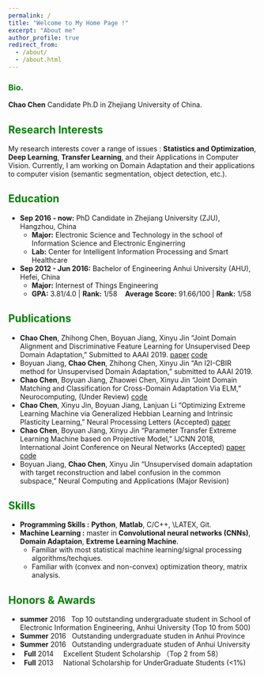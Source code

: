 ```yaml
---
permalink: /
title: "Welcome to My Home Page !"
excerpt: "About me"
author_profile: true
redirect_from: 
  - /about/
  - /about.html
---
```


### <span style="color: green"> Bio. </span> 
**Chao Chen** Candidate Ph.D in Zhejiang University of China.

## <span style="color: green"> Research Interests </span>
My research interests cover a range of issues : **Statistics and Optimization**, **Deep Learning**, **Transfer Learning**, and their Applications in Computer Vision. Currently, I am working on Domain Adaptation and their applications to computer vision (semantic segmentation, object detection, etc.).

## <span style="color: green"> Education </span>
* **Sep 2016 - now:** PhD Candidate in Zhejiang University (ZJU), Hangzhou, China
  - **Major:**  Electronic Science and Technology in the school of Information Science and Electronic Enginerring 
  - **Lab:** Center for Intelligent Information Processing and Smart Healthcare
* **Sep 2012 - Jun 2016:** Bachelor of Engineering Anhui University (AHU), Hefei, China
  - **Major:**  Internest of Things Engineering
  - **GPA:** 3.81/4.0 \| **Rank:** 1/58 &nbsp;&nbsp; **Average Score:** 91.66/100 \| **Rank:** 1/58

## <span style="color: green"> Publications </span>
* **Chao Chen**, Zhihong Chen, Boyuan Jiang, Xinyu Jin “Joint Domain Alignment and Discriminative Feature Learning for Unsupervised Deep Domain Adaptation,” Submitted to AAAI 2019. [paper](https://arxiv.org/abs/1808.09347) [code](https://github.com/chenchao666/JDDA-Master)
* Boyuan Jiang, **Chao Chen**, Zhihong Chen, Xinyu Jin “An I2I-CBIR method for Unsupervised Domain Adaptation,” submitted to AAAI 2019.
* **Chao Chen**, Boyuan Jiang, Zhaowei Chen, Xinyu Jin “Joint Domain Matching and Classification for Cross-Domain Adaptation Via ELM,” Neurocomputing, (Under Review) [code](https://github.com/chenchao666/JDMC)
* **Chao Chen**, Xinyu Jin, Boyuan Jiang, Lanjuan Li “Optimizing Extreme Learning Machine via Generalized Hebbian Learning
and Intrinsic Plasticity Learning,” Neural Processing Letters (Accepted) [paper](https://link.springer.com/article/10.1007/s11063-018-9869-6)
* **Chao Chen**, Boyuan Jiang, Xinyu Jin “Parameter Transfer Extreme Learning Machine based on Projective Model,” IJCNN 2018,
International Joint Conference on Neural Networks (Accepted) [paper](https://arxiv.org/abs/1809.01018) [code](https://github.com/chenchao666/PTELM)
* Boyuan Jiang, **Chao Chen**, Xinyu Jin “Unsupervised domain adaptation with target reconstruction and label confusion in
the common subspace,” Neural Computing and Applications (Major Revision)

## <span style="color: green"> Skills </span>
* **Programming Skills :** **Python**, **Matlab**, C/C++, \LATEX, Git.
* **Machine Learning :** master in **Convolutional neural networks (CNNs)**, **Domain Adaptaion**, **Extreme Learning Machine**.
  - Familiar with most statistical machine learning/signal processing algorithms/techqiues. 
  - Familiar with (convex and non-convex) optimization theory, matrix analysis. 

## <span style="color: green"> Honors & Awards </span>
* **summer** 2016 &nbsp; Top 10 outstanding undergraduate student in School of Electronic Information Engineering, Anhui University (Top 10 from 500)
* **Summer** 2016 &nbsp; Outstanding undergraduate studen in Anhui Province
* **Summer** 2016 &nbsp; Outstanding undergraduate studen of Anhui University 
*  &nbsp; **Full** 2014  &nbsp; &nbsp; Excellent Student Scholarship （Top 2 from 58）
*  &nbsp; **Full** 2013  &nbsp; &nbsp; National Scholarship for UnderGraduate Students (<1%)



